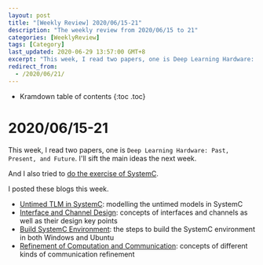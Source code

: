 ```yaml
---
layout: post
title: "[Weekly Review] 2020/06/15-21"
description: "The weekly review from 2020/06/15 to 21"
categories: [WeeklyReview]
tags: [Category]
last_updated: 2020-06-29 13:57:00 GMT+8
excerpt: "This week, I read two papers, one is Deep Learning Hardware: Past, Present, and Future."
redirect_from:
  - /2020/06/21/
---
```


* Kramdown table of contents
{:toc .toc}
# 2020/06/15-21

This week, I read two papers, one is `Deep Learning Hardware: Past, Present, and Future`. I'll sift the main ideas the next week.

And I also tried to [do the exercise of SystemC](https://github.com/SingularityKChen/SystemC-Training/blob/master/Adder/exercises_adder.cpp).

I posted these blogs this week.

+ [Untimed TLM in SystemC](https://singularitykchen.github.io/blog/2020/06/14/Untimed-TLM-in-SystemC/): modelling the untimed models in SystemC
+ [Interface and Channel Design](https://singularitykchen.github.io/blog/2020/06/16/Interface-and-Channel-Design/): concepts of interfaces and channels as well as their design key points
+ [Build SystemC Environment](https://singularitykchen.github.io/blog/2020/06/18/Tutorial-Build-SystemC/): the steps to build the SystemC environment in both Windows and Ubuntu
+ [Refinement of Computation and Communication](https://singularitykchen.github.io/blog/2020/06/19/Emulate-Refine-of-Compu-and-Commu/): concepts of different kinds of communication refinement